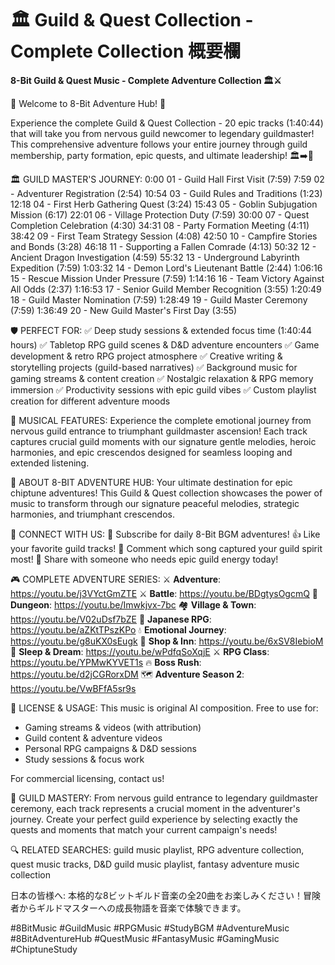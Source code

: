# 🏛️ Guild & Quest Collection - Complete Collection 概要欄

**8-Bit Guild & Quest Music - Complete Adventure Collection 🏛️⚔️**

🎵 Welcome to 8-Bit Adventure Hub! 🎵

Experience the complete Guild & Quest Collection - 20 epic tracks (1:40:44) that will take you from nervous guild newcomer to legendary guildmaster! This comprehensive adventure follows your entire journey through guild membership, party formation, epic quests, and ultimate leadership! 🏛️➡️👑

🏛️ GUILD MASTER'S JOURNEY:
0:00 01 - Guild Hall First Visit (7:59)
7:59 02 - Adventurer Registration (2:54)
10:54 03 - Guild Rules and Traditions (1:23)
12:18 04 - First Herb Gathering Quest (3:24)
15:43 05 - Goblin Subjugation Mission (6:17)
22:01 06 - Village Protection Duty (7:59)
30:00 07 - Quest Completion Celebration (4:30)
34:31 08 - Party Formation Meeting (4:11)
38:42 09 - First Team Strategy Session (4:08)
42:50 10 - Campfire Stories and Bonds (3:28)
46:18 11 - Supporting a Fallen Comrade (4:13)
50:32 12 - Ancient Dragon Investigation (4:59)
55:32 13 - Underground Labyrinth Expedition (7:59)
1:03:32 14 - Demon Lord's Lieutenant Battle (2:44)
1:06:16 15 - Rescue Mission Under Pressure (7:59)
1:14:16 16 - Team Victory Against All Odds (2:37)
1:16:53 17 - Senior Guild Member Recognition (3:55)
1:20:49 18 - Guild Master Nomination (7:59)
1:28:49 19 - Guild Master Ceremony (7:59)
1:36:49 20 - New Guild Master's First Day (3:55)

🛡️ PERFECT FOR:
✅ Deep study sessions & extended focus time (1:40:44 hours)
✅ Tabletop RPG guild scenes & D&D adventure encounters
✅ Game development & retro RPG project atmosphere
✅ Creative writing & storytelling projects (guild-based narratives)
✅ Background music for gaming streams & content creation
✅ Nostalgic relaxation & RPG memory immersion
✅ Productivity sessions with epic guild vibes
✅ Custom playlist creation for different adventure moods

🎵 MUSICAL FEATURES:
Experience the complete emotional journey from nervous guild entrance to triumphant guildmaster ascension! Each track captures crucial guild moments with our signature gentle melodies, heroic harmonies, and epic crescendos designed for seamless looping and extended listening.

🎯 ABOUT 8-BIT ADVENTURE HUB:
Your ultimate destination for epic chiptune adventures! This Guild & Quest collection showcases the power of music to transform through our signature peaceful melodies, strategic harmonies, and triumphant crescendos.

📱 CONNECT WITH US:
🔔 Subscribe for daily 8-Bit BGM adventures!
👍 Like your favorite guild tracks!
💬 Comment which song captured your guild spirit most!
🔄 Share with someone who needs epic guild energy today!

🎮 COMPLETE ADVENTURE SERIES:
⚔️ **Adventure**: https://youtu.be/j3VYctGmZTE
⚔️ **Battle**: https://youtu.be/BDgtysOgcmQ
🏰 **Dungeon**: https://youtu.be/Imwkjvx-7bc
🏘️ **Village & Town**: https://youtu.be/V02uDsf7bZE
🏯 **Japanese RPG**: https://youtu.be/aZKtTPszKPo
💧 **Emotional Journey**: https://youtu.be/g8uKX0sEugk
🏪 **Shop & Inn**: https://youtu.be/6xSV8IebioM
🌙 **Sleep & Dream**: https://youtu.be/wPdfqSoXqjE
⚔️ **RPG Class**: https://youtu.be/YPMwKYVET1s
🔥 **Boss Rush**: https://youtu.be/d2jCGRorxDM
🗺️ **Adventure Season 2**: https://youtu.be/VwBFfA5sr9s

📝 LICENSE & USAGE:
This music is original AI composition. Free to use for:
- Gaming streams & videos (with attribution)
- Guild content & adventure videos
- Personal RPG campaigns & D&D sessions
- Study sessions & focus work

For commercial licensing, contact us!

🎵 GUILD MASTERY:
From nervous guild entrance to legendary guildmaster ceremony, each track represents a crucial moment in the adventurer's journey. Create your perfect guild experience by selecting exactly the quests and moments that match your current campaign's needs!

🔍 RELATED SEARCHES:
guild music playlist, RPG adventure collection, quest music tracks, D&D guild music playlist, fantasy adventure music collection

日本の皆様へ:
本格的な8ビットギルド音楽の全20曲をお楽しみください！冒険者からギルドマスターへの成長物語を音楽で体験できます。

#8BitMusic #GuildMusic #RPGMusic #StudyBGM #AdventureMusic #8BitAdventureHub #QuestMusic #FantasyMusic #GamingMusic #ChiptuneStudy